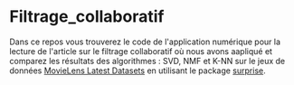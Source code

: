 # Filtrage_collaboratif
Dans ce repos vous trouverez le code de l'application numérique pour la lecture de l'article sur le filtrage collaboratif où nous avons aapliqué et comparez les résultats des algorithmes : SVD, NMF et K-NN sur le jeux de données [MovieLens Latest Datasets](https://grouplens.org/datasets/movielens/latest/) en utilisant le package [surprise](https://surprise.readthedocs.io/en/stable/index.html#).

